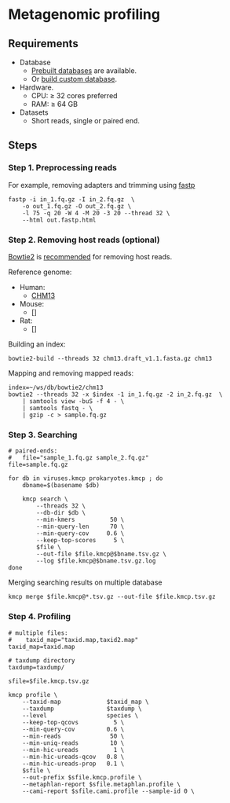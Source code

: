 # Metagenomic profiling

## Requirements

- Database
    - [Prebuilt databases](/database/#prebuilt-databases) are available.
    - Or [build custom database](/database/#custom-database).
- Hardware.
    - CPU: ≥ 32 cores preferred
    - RAM: ≥ 64 GB
- Datasets
    - Short reads, single or paired end.

## Steps

### Step 1. Preprocessing reads

For example, removing adapters and trimming using [fastp](https://github.com/OpenGene/fastp)

    fastp -i in_1.fq.gz -I in_2.fq.gz  \
        -o out_1.fq.gz -O out_2.fq.gz \
        -l 75 -q 20 -W 4 -M 20 -3 20 --thread 32 \
        --html out.fastp.html

### Step 2. Removing host reads (optional)

[Bowtie2](https://github.com/BenLangmead/bowtie2) is [recommended](https://doi.org/10.1099/mgen.0.000393) for removing host reads.

Reference genome:

- Human:
    - [CHM13](https://github.com/marbl/CHM13)
- Mouse:
    - []
- Rat:
    - []

Building an index:

    
    bowtie2-build --threads 32 chm13.draft_v1.1.fasta.gz chm13

Mapping and removing mapped reads:

    index=~/ws/db/bowtie2/chm13
    bowtie2 --threads 32 -x $index -1 in_1.fq.gz -2 in_2.fq.gz  \
        | samtools view -buS -f 4 - \
        | samtools fastq - \
        | gzip -c > sample.fq.gz

### Step 3. Searching

    # paired-ends: 
    #   file="sample_1.fq.gz sample_2.fq.gz"
    file=sample.fq.gz

    for db in viruses.kmcp prokaryotes.kmcp ; do
        dbname=$(basename $db)

        kmcp search \
            --threads 32 \
            --db-dir $db \
            --min-kmers          50 \
            --min-query-len      70 \
            --min-query-cov     0.6 \
            --keep-top-scores     5 \
            $file \
            --out-file $file.kmcp@$bname.tsv.gz \
            --log $file.kmcp@$bname.tsv.gz.log
    done

Merging searching results on multiple database

    kmcp merge $file.kmcp@*.tsv.gz --out-file $file.kmcp.tsv.gz

### Step 4. Profiling

    # multiple files:
    #    taxid_map="taxid.map,taxid2.map"
    taxid_map=taxid.map

    # taxdump directory
    taxdump=taxdump/

    sfile=$file.kmcp.tsv.gz
    
    kmcp profile \
        --taxid-map             $taxid_map \
        --taxdump               $taxdump \
        --level                 species \
        --keep-top-qcovs          5 \
        --min-query-cov         0.6 \
        --min-reads              50 \
        --min-uniq-reads         10 \
        --min-hic-ureads          1 \
        --min-hic-ureads-qcov   0.8 \
        --min-hic-ureads-prop   0.1 \
        $sfile \
        --out-prefix $sfile.kmcp.profile \
        --metaphlan-report $sfile.metaphlan.profile \
        --cami-report $sfile.cami.profile --sample-id 0 \

